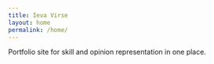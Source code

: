 ```yaml
---
title: Ieva Virse
layout: home
permalink: /home/
---
```


Portfolio site for skill and opinion representation in one place.  
